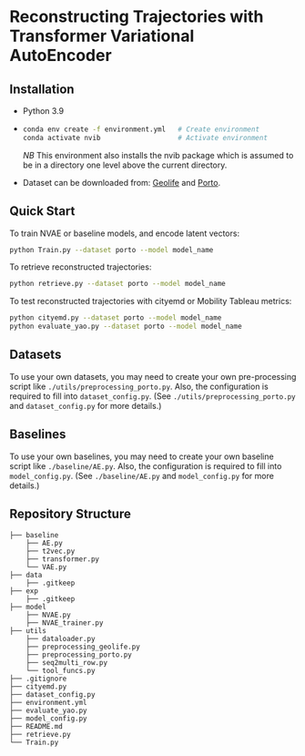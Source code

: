 # Reconstructing Trajectories with Transformer Variational AutoEncoder

## Installation

- Python 3.9

- ```bash
  conda env create -f environment.yml   # Create environment
  conda activate nvib                   # Activate environment
  ```

  *NB* This environment also installs the nvib package which is assumed to be in a directory one level above the current directory.

- Dataset can be downloaded from: [Geolife](https://www.microsoft.com/en-us/research/publication/geolife-gps-trajectory-dataset-user-guide/) and [Porto](https://tianchi.aliyun.com/dataset/94216).

## Quick Start

To train NVAE or baseline models,  and encode latent vectors:

```bash
python Train.py --dataset porto --model model_name
```

To retrieve reconstructed trajectories:

```bash
python retrieve.py --dataset porto --model model_name
```

To test reconstructed trajectories with cityemd or Mobility Tableau metrics:

```bash
python cityemd.py --dataset porto --model model_name
python evaluate_yao.py --dataset porto --model model_name
```

## Datasets

To use your own datasets, you may need to create your own pre-processing script like `./utils/preprocessing_porto.py`. Also, the configuration is required to fill into `dataset_config.py`. (See `./utils/preprocessing_porto.py` and `dataset_config.py` for more details.)

## Baselines

To use your own baselines, you may need to create your own baseline script like `./baseline/AE.py`. Also, the configuration is required to fill into `model_config.py`. (See `./baseline/AE.py` and `model_config.py` for more details.)

## Repository Structure

```
├── baseline
    ├── AE.py
    ├── t2vec.py
    ├── transformer.py
    └── VAE.py
├── data
	├── .gitkeep
├── exp
	├── .gitkeep
├── model
    ├── NVAE.py
    ├── NVAE_trainer.py
├── utils
    ├── dataloader.py
    ├── preprocessing_geolife.py
    ├── preprocessing_porto.py
    ├── seq2multi_row.py
    └── tool_funcs.py
├── .gitignore
├── cityemd.py
├── dataset_config.py
├── environment.yml
├── evaluate_yao.py
├── model_config.py
├── README.md
├── retrieve.py
└── Train.py

```